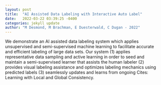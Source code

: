 ```yaml
---
layout: post
title:  "AI Assisted Data Labeling with Interactive Auto Label"
date:   2022-03-22 03:39:25 -0400
categories: jekyll update
author: "M Desmond, M Brachman, E Duesterwald, C Dugan - 2022"
---
```

We demonstrate an AI assisted data labeling system which applies unsupervised and semi-supervised machine learning to facilitate accurate and efficient labeling of large data sets. Our system (1) applies representative data sampling and active learning in order to seed and maintain a semi-supervised learner that assists the human labeler (2) provides visual labeling assistance and optimizes labeling mechanics using predicted labels (3) seamlessly updates and learns from ongoing Cites: Learning with Local and Global Consistency.